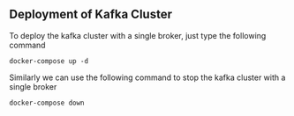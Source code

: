 ## Deployment of Kafka Cluster
To deploy the kafka cluster with a single broker, just type the following command
```
docker-compose up -d
```
Similarly we can use the following command to stop the kafka cluster with a single broker
```
docker-compose down
```